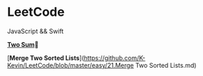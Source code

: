 # LeetCode

JavaScript && Swift



[**Two Sum**](https://github.com/K-Kevin/LeetCode/blob/master/easy/Two%20Sum.md)🚀

[**Merge Two Sorted Lists**](https://github.com/K-Kevin/LeetCode/blob/master/easy/21.Merge Two Sorted Lists.md)

